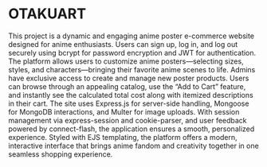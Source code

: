 # OTAKUART
This project is a dynamic and engaging anime poster e-commerce website designed for anime enthusiasts. Users can sign up, log in, and log out securely using bcrypt for password encryption and JWT for authentication. The platform allows users to customize anime posters—selecting sizes, styles, and characters—bringing their favorite anime scenes to life. Admins have exclusive access to create and manage new poster products. Users can browse through an appealing catalog, use the “Add to Cart” feature, and instantly see the calculated total cost along with itemized descriptions in their cart. The site uses Express.js for server-side handling, Mongoose for MongoDB interactions, and Multer for image uploads. With session management via express-session and cookie-parser, and user feedback powered by connect-flash, the application ensures a smooth, personalized experience. Styled with EJS templating, the platform offers a modern, interactive interface that brings anime fandom and creativity together in one seamless shopping experience.
